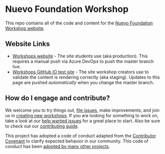 # Nuevo Foundation Workshop

This repo contains all of the code and content for the [Nuevo Foundation Workshop website](https://workshops.nuevofoundation.org). 

## Website Links

* [Workshops website](https://workshops.nuevofoundation.org) - The site students use (aka production). This requires a manual push via Azure DevOps to push the master branch live. 
* [Workshops GitHub IO test site](https://nuevofoundation.org.github.io/workshops/) - The site workshop creators use to validate the content is rendering correctly (aka staging).  Updates to this page are pushed *automatically* when you change the master branch. 

## How do I engage and contribute?
We welcome you to try things out, [file issues](https://github.com/NuevoFoundation/workshops/issues), make improvements, and join us in [creating new workshops](content/english/guidelines/new-workshops.md). If you are looking for something to work on, take a look at our [help wanted issues](https://github.com/NuevoFoundation/workshops/labels/help%20wanted) for a great place to start. Also be sure to check out our [contributing guide](content/english/guidelines/_index.md).

This project has adopted a code of conduct adapted from the [Contributor Covenant](http://contributor-covenant.org/) to clarify expected behavior in our community. This code of conduct has been [adopted by many other projects](http://contributor-covenant.org/adopters/).